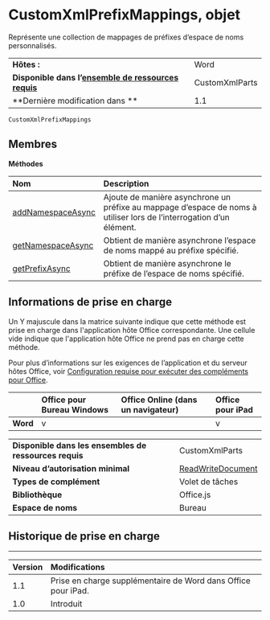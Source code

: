 
# CustomXmlPrefixMappings, objet
Représente une collection de mappages de préfixes d’espace de noms personnalisés.

|||
|:-----|:-----|
|**Hôtes :**|Word|
|**Disponible dans l’[ensemble de ressources requis](../../docs/overview/specify-office-hosts-and-api-requirements.md)**|CustomXmlParts|
|**Dernière modification dans **|1.1|

```
CustomXmlPrefixMappings
```


## Membres


**Méthodes**


|**Nom**|**Description**|
|:-----|:-----|
|[addNamespaceAsync](../../reference/shared/customxmlprefixmappings.addnamespaceasync.md)|Ajoute de manière asynchrone un préfixe au mappage d’espace de noms à utiliser lors de l’interrogation d’un élément.|
|[getNamespaceAsync](../../reference/shared/customxmlprefixmappings.getnamespaceasync.md)|Obtient de manière asynchrone l’espace de noms mappé au préfixe spécifié.|
|[getPrefixAsync](../../reference/shared/customxmlprefixmappings.getprefixasync.md)|Obtient de manière asynchrone le préfixe de l’espace de noms spécifié.|

## Informations de prise en charge


Un Y majuscule dans la matrice suivante indique que cette méthode est prise en charge dans l'application hôte Office correspondante. Une cellule vide indique que l'application hôte Office ne prend pas en charge cette méthode.

Pour plus d’informations sur les exigences de l’application et du serveur hôtes Office, voir [Configuration requise pour exécuter des compléments pour Office](../../docs/overview/requirements-for-running-office-add-ins.md).


||**Office pour Bureau Windows**|**Office Online (dans un navigateur)**|**Office pour iPad**|
|:-----|:-----|:-----|:-----|
|**Word**|v||v|

|||
|:-----|:-----|
|**Disponible dans les ensembles de ressources requis**|CustomXmlParts|
|**Niveau d’autorisation minimal**|[ReadWriteDocument](../../docs/develop/requesting-permissions-for-api-use-in-content-and-task-pane-add-ins.md)|
|**Types de complément**|Volet de tâches|
|**Bibliothèque**|Office.js|
|**Espace de noms**|Bureau|

## Historique de prise en charge



****


|**Version**|**Modifications**|
|:-----|:-----|
|1.1|Prise en charge supplémentaire de Word dans Office pour iPad.|
|1.0|Introduit|
